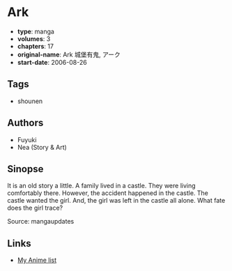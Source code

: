 # Ark

-   **type**: manga
-   **volumes**: 3
-   **chapters**: 17
-   **original-name**: Ark 城堡有鬼, アーク
-   **start-date**: 2006-08-26

## Tags

-   shounen

## Authors

-   Fuyuki
-   Nea (Story & Art)

## Sinopse

It is an old story a little. A family lived in a castle. They were living comfortably there. However, the accident happened in the castle. The castle wanted the girl. And, the girl was left in the castle all alone. What fate does the girl trace?

Source: mangaupdates

## Links

-   [My Anime list](https://myanimelist.net/manga/22431/Ark)
